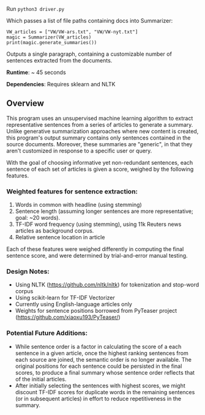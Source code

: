 
Run `python3 driver.py`

Which passes a list of file paths containing docs into Summarizer:
    
    VW_articles = ["VW/VW-ars.txt", "VW/VW-nyt.txt"]
    magic = Summarizer(VW_articles)
    print(magic.generate_summaries())

Outputs a single paragraph, containing a customizable number of sentences extracted from the documents.

**Runtime**: ~ 45 seconds

**Dependencies**: Requires sklearn and NLTK


## Overview

This program uses an unsupervised machine learning algorithm to extract representative sentences from a series of articles to generate a summary. Unlike generative summarization approaches where new content is created, this program's output summary contains only sentences contained in the source documents. Moreover, these summaries are "generic", in that they aren't customized in response to a specific user or query.

With the goal of choosing informative yet non-redundant sentences, each sentence of each set of articles is given a score, weighed by the following features.


### Weighted features for sentence extraction:
1. Words in common with headline (using stemming)
2. Sentence length (assuming longer sentences are more representative; goal: ~20 words).
3. TF-IDF word frequency (using stemming), using 11k Reuters news articles as background corpus.
4. Relative sentence location in article

Each of these features were weighed differently in computing the final sentence score, and were determined by trial-and-error manual testing.


### Design Notes:
- Using NLTK (https://github.com/nltk/nltk) for tokenization and stop-word corpus
- Using scikit-learn for TF-IDF Vectorizer
- Currently using English-language articles only
- Weights for sentence positions borrowed from PyTeaser project (https://github.com/xiaoxu193/PyTeaser/)


### Potential Future Additions:
- While sentence order is a factor in calculating the score of a each sentence in a given article, once the highest ranking sentences from each source are joined, the semantic order is no longer available. The original positions for each sentence could be persisted in the final scores, to produce a final summary whose sentence order reflects that of the initial articles.
- After initially selecting the sentences with highest scores, we might discount TF-IDF scores for duplicate words in the remaining sentences (or in subsequent articles) in effort to reduce repetitiveness in the summary.

